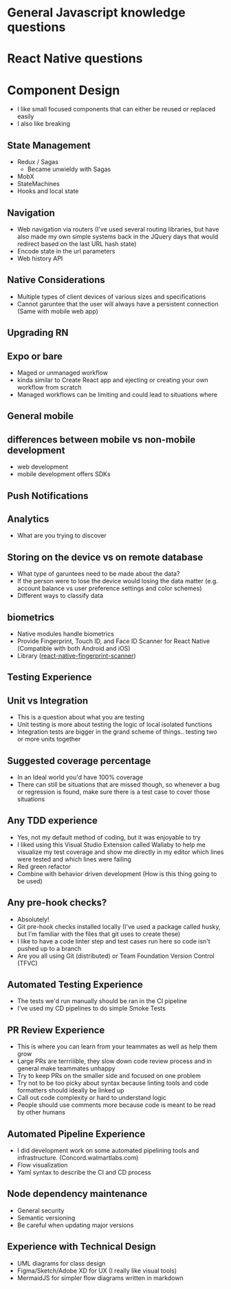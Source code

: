 # General Javascript knowledge questions
# React Native questions

# Component Design
- I like small focused components that can either be reused or replaced easily
- I also like breaking 

## State Management
- Redux / Sagas 
	- Became unwieldy with Sagas 
- MobX
- StateMachines
- Hooks and local state

## Navigation
- Web navigation via routers (I've used several routing libraries, but have also made my own simple systems back in the JQuery days that would redirect based on the last URL hash state)
- Encode state in the url parameters 
- Web history API

## Native Considerations
- Multiple types of client devices of various sizes and specifications
- Cannot garuntee that the user will always have a persistent connection (Same with mobile web app)

## Upgrading RN
## Expo or bare
- Maged or unmanaged workflow
- kinda similar to Create React app and ejecting or creating your own workflow from scratch
- Managed workflows can be limiting and could lead to situations where 

## General mobile

## differences between mobile vs non-mobile development
- web development
- mobile development offers SDKs
## Push Notifications
## Analytics
- What are you trying to discover
## Storing on the device vs on remote database
- What type of garuntees need to be made about the data?
- If the person were to lose the device would losing the data matter (e.g. account balance vs user preference settings and color schemes)
- Different ways to classify data
  
## biometrics
- Native modules handle biometrics
- Provide Fingerprint, Touch ID, and Face ID Scanner for React Native (Compatible with both Android and iOS)
- Library ([react-native-fingerprint-scanner](https://github.com/hieuvp/react-native-fingerprint-scanner))

## Testing Experience

## Unit vs Integration
- This is a question about what you are testing
- Unit testing is more about testing the logic of local isolated functions
- Integration tests are bigger in the grand scheme of things.. testing two or more units together

## Suggested coverage percentage
- In an Ideal world you'd have 100% coverage
- There can still be situations that are missed though, so whenever a bug or regression is found, make sure there is a test case to cover those situations

## Any TDD experience
- Yes, not my default method of coding, but it was enjoyable to try
- I liked using this Visual Studio Extension called Wallaby to help me visualize my test coverage and show me directly in my editor which lines were tested and which lines were failing
- Red green refactor
- Combine with behavior driven development (How is this thing going to be used)

## Any pre-hook checks?
- Absolutely!
- Git pre-hook checks installed locally (I've used a package called husky, but I'm familiar with the files that git uses to create these)
- I like to have a code linter step and test cases run here so code isn't pushed up to a branch
- Are you all using Git (distributed) or Team Foundation Version Control (TFVC)

## Automated Testing Experience
- The tests we'd run manually should be ran in the CI pipeline
- I've used my CD pipelines to do simple Smoke Tests 

## PR Review Experience
- This is where you can learn from your teammates as well as help them grow 
- Large PRs are terrriiible, they slow down code review process and in general make teammates unhappy
- Try to keep PRs on the smaller side and focused on one problem
- Try not to be too picky about syntax because linting tools and code formatters should ideally be linked up 
- Call out code complexity or hard to understand logic
- People should use comments more because code is meant to be read by other humans

## Automated Pipeline Experience
- I did development work on some automated pipelining tools and infrastructure. (Concord.walmartlabs.com)
- Flow visualization
- Yaml syntax to describe the CI and CD process

## Node dependency maintenance
- General security 
- Semantic versioning
- Be careful when updating major versions

## Experience with Technical Design
- UML diagrams for class design
- Figma/Sketch/Adobe XD for UX (I really like visual tools)
- MermaidJS for simpler flow diagrams written in markdown
